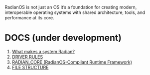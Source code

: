 RadianOS is not just an OS it’s a foundation for creating modern, interoperable operating systems with shared architecture, tools, and performance at its core.

# DOCS (under development)
1. [What makes a system Radian?](https://github.com/RadianOS/radianos/blob/master/COMPILANCE.md)
2. [DRIVER RULES](https://github.com/RadianOS/radianos/blob/master/DRIVER_COMPILANCE.md)
3. [RADIAN_CORE (RadianOS-Compilant Runtime Framework)](https://github.com/RadianOS/radianos/blob/master/RADIAN_CORE.md)
4. [FILE STRUCTURE](https://github.com/RadianOS/radianos/blob/master/STRUCT.md)
